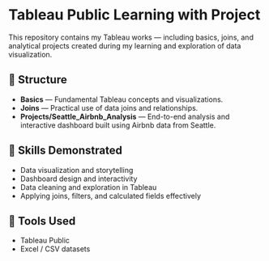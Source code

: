 # Tableau Public Learning with Project 

This repository contains my Tableau works — including basics, joins, and analytical projects created during my learning and exploration of data visualization.

## 📁 Structure
- **Basics** — Fundamental Tableau concepts and visualizations.  
- **Joins** — Practical use of data joins and relationships.  
- **Projects/Seattle_Airbnb_Analysis** — End-to-end analysis and interactive dashboard built using Airbnb data from Seattle.

## 🧠 Skills Demonstrated
- Data visualization and storytelling  
- Dashboard design and interactivity  
- Data cleaning and exploration in Tableau  
- Applying joins, filters, and calculated fields effectively  

## 🚀 Tools Used
- Tableau Public  
- Excel / CSV datasets  



